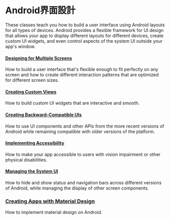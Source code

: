 # Android界面設計

These classes teach you how to build a user interface using Android layouts for all types of devices. Android provides a flexible framework for UI design that allows your app to display different layouts for different devices, create custom UI widgets, and even control aspects of the system UI outside your app's window.

#### [Designing for Multiple Screens](ui/multiscreen/index.html)

How to build a user interface that's flexible enough to fit perfectly on any screen and how to create different interaction patterns that are optimized for different screen sizes.

#### [Creating Custom Views](ui/custom-view/index.html)

How to build custom UI widgets that are interactive and smooth.

#### [Creating Backward-Compatible UIs](ui/backward-compatible-ui/index.html)

How to use UI components and other APIs from the more recent versions of Android while remaining compatible with older versions of the platform.

#### [Implementing Accessibility](ui/accessibility/index.html)

How to make your app accessible to users with vision impairment or other physical disabilities.

#### [Managing the System UI](ui/system-ui/index.html)

How to hide and show status and navigation bars across different versions of Android, while managing the display of other screen components.

### [Creating Apps with Material Design](../material/index.html)

How to implement material design on Android.

